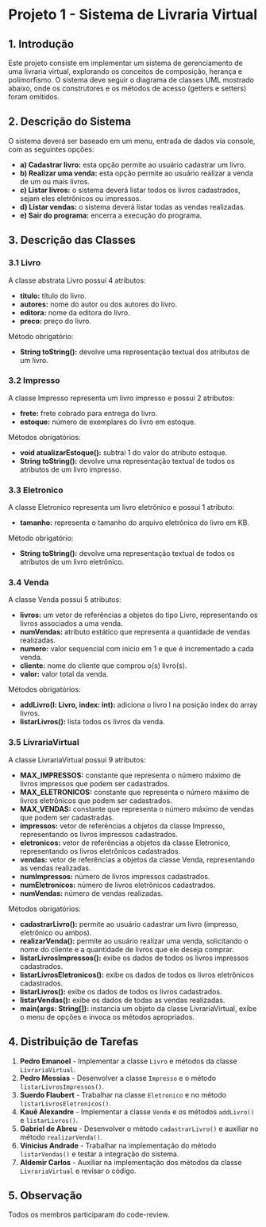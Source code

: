 # Projeto 1 - Sistema de Livraria Virtual

## 1. Introdução

Este projeto consiste em implementar um sistema de gerenciamento de uma livraria virtual, explorando os conceitos de composição, herança e polimorfismo. O sistema deve seguir o diagrama de classes UML mostrado abaixo, onde os construtores e os métodos de acesso (getters e setters) foram omitidos.

## 2. Descrição do Sistema

O sistema deverá ser baseado em um menu, entrada de dados via console, com as seguintes opções:
- **a) Cadastrar livro:** esta opção permite ao usuário cadastrar um livro.
- **b) Realizar uma venda:** esta opção permite ao usuário realizar a venda de um ou mais livros.
- **c) Listar livros:** o sistema deverá listar todos os livros cadastrados, sejam eles eletrônicos ou impressos.
- **d) Listar vendas:** o sistema deverá listar todas as vendas realizadas.
- **e) Sair do programa:** encerra a execução do programa.

## 3. Descrição das Classes

### 3.1 Livro

A classe abstrata Livro possui 4 atributos:
- **titulo:** título do livro.
- **autores:** nome do autor ou dos autores do livro.
- **editora:** nome da editora do livro.
- **preco:** preço do livro.

Método obrigatório:
- **String toString():** devolve uma representação textual dos atributos de um livro.

### 3.2 Impresso

A classe Impresso representa um livro impresso e possui 2 atributos:
- **frete:** frete cobrado para entrega do livro.
- **estoque:** número de exemplares do livro em estoque.

Métodos obrigatórios:
- **void atualizarEstoque():** subtrai 1 do valor do atributo estoque.
- **String toString():** devolve uma representação textual de todos os atributos de um livro impresso.

### 3.3 Eletronico

A classe Eletronico representa um livro eletrônico e possui 1 atributo:
- **tamanho:** representa o tamanho do arquivo eletrônico do livro em KB.

Método obrigatório:
- **String toString():** devolve uma representação textual de todos os atributos de um livro eletrônico.

### 3.4 Venda

A classe Venda possui 5 atributos:
- **livros:** um vetor de referências a objetos do tipo Livro, representando os livros associados a uma venda.
- **numVendas:** atributo estático que representa a quantidade de vendas realizadas.
- **numero:** valor sequencial com início em 1 e que é incrementado a cada venda.
- **cliente:** nome do cliente que comprou o(s) livro(s).
- **valor:** valor total da venda.

Métodos obrigatórios:
- **addLivro(l: Livro, index: int):** adiciona o livro l na posição index do array livros.
- **listarLivros():** lista todos os livros da venda.

### 3.5 LivrariaVirtual

A classe LivrariaVirtual possui 9 atributos:
- **MAX_IMPRESSOS:** constante que representa o número máximo de livros impressos que podem ser cadastrados.
- **MAX_ELETRONICOS:** constante que representa o número máximo de livros eletrônicos que podem ser cadastrados.
- **MAX_VENDAS:** constante que representa o número máximo de vendas que podem ser cadastradas.
- **impressos:** vetor de referências a objetos da classe Impresso, representando os livros impressos cadastrados.
- **eletronicos:** vetor de referências a objetos da classe Eletronico, representando os livros eletrônicos cadastrados.
- **vendas:** vetor de referências a objetos da classe Venda, representando as vendas realizadas.
- **numImpressos:** número de livros impressos cadastrados.
- **numEletronicos:** número de livros eletrônicos cadastrados.
- **numVendas:** número de vendas realizadas.

Métodos obrigatórios:
- **cadastrarLivro():** permite ao usuário cadastrar um livro (impresso, eletrônico ou ambos).
- **realizarVenda():** permite ao usuário realizar uma venda, solicitando o nome do cliente e a quantidade de livros que ele deseja comprar.
- **listarLivrosImpressos():** exibe os dados de todos os livros impressos cadastrados.
- **listarLivrosEletronicos():** exibe os dados de todos os livros eletrônicos cadastrados.
- **listarLivros():** exibe os dados de todos os livros cadastrados.
- **listarVendas():** exibe os dados de todas as vendas realizadas.
- **main(args: String[]):** instancia um objeto da classe LivrariaVirtual, exibe o menu de opções e invoca os métodos apropriados.

## 4. Distribuição de Tarefas

1. **Pedro Emanoel** - Implementar a classe `Livro` e métodos da classe `LivrariaVirtual`.
2. **Pedro Messias** - Desenvolver a classe `Impresso` e o método `listarLivrosImpressos()`.
3. **Suerdo Flaubert** - Trabalhar na classe `Eletronico` e no método `listarLivrosEletronicos()`.
4. **Kauê Alexandre** - Implementar a classe `Venda` e os métodos `addLivro()` e `listarLivros()`.
5. **Gabriel de Abreu** - Desenvolver o método `cadastrarLivro()` e auxiliar no método `realizarVenda()`.
6. **Vinicius Andrade** - Trabalhar na implementação do método `listarVendas()` e testar a integração do sistema.
7. **Aldemir Carlos** - Auxiliar na implementação dos métodos da classe `LivrariaVirtual` e revisar o código.

## 5. Observação
  Todos os membros participaram do code-review.
